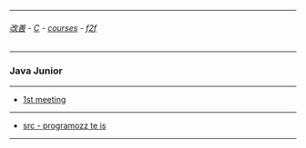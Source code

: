 
---

###### [改善](https://github.com/ttltrk/0C/blob/master/README.MD) - [C](https://github.com/ttltrk/PRG/blob/master/CODING.MD) - [courses](https://github.com/ttltrk/Courses/blob/master/README.MD) - [f2f](https://github.com/ttltrk/Courses/blob/master/F2F/F2F.MD)

---

### Java Junior

---

* [1st meeting](https://github.com/ttltrk/PRG/blob/master/JAVA/DOC/BJM/TOMI/01/1st.md)

---

* [src - programozz te is](http://programozzteis.hu/)

---
